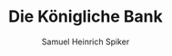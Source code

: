 ---
image: /assets/images/spiker/16a.jpg
thumb: /assets/images/spiker-thumbs/16a.jpg
author: Samuel Heinrich Spiker
artist: 
engraver: 
title: "Die Königliche Bank"
subtitle: 
tags:
  - Bank
layout: post
---